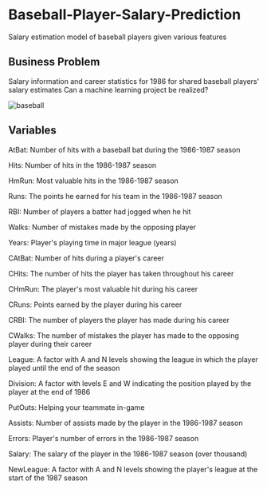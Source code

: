 # Baseball-Player-Salary-Prediction
Salary estimation model of baseball players given various features

## Business Problem
Salary information and career statistics for 1986 for shared baseball players' salary estimates
Can a machine learning project be realized?

![baseball](https://user-images.githubusercontent.com/49685592/152969760-ac47909f-d07d-45b3-90fe-d294f748acd3.jpg)

## Variables
AtBat: Number of hits with a baseball bat during the 1986-1987 season

Hits: Number of hits in the 1986-1987 season

HmRun: Most valuable hits in the 1986-1987 season

Runs: The points he earned for his team in the 1986-1987 season

RBI: Number of players a batter had jogged when he hit

Walks: Number of mistakes made by the opposing player

Years: Player's playing time in major league (years)

CAtBat: Number of hits during a player's career

CHits: The number of hits the player has taken throughout his career

CHmRun: The player's most valuable hit during his career

CRuns: Points earned by the player during his career

CRBI: The number of players the player has made during his career

CWalks: The number of mistakes the player has made to the opposing player during their career

League: A factor with A and N levels showing the league in which the player played until the end of the season

Division: A factor with levels E and W indicating the position played by the player at the end of 1986

PutOuts: Helping your teammate in-game

Assists: Number of assists made by the player in the 1986-1987 season

Errors: Player's number of errors in the 1986-1987 season

Salary: The salary of the player in the 1986-1987 season (over thousand)

NewLeague: A factor with A and N levels showing the player's league at the start of the 1987 season
